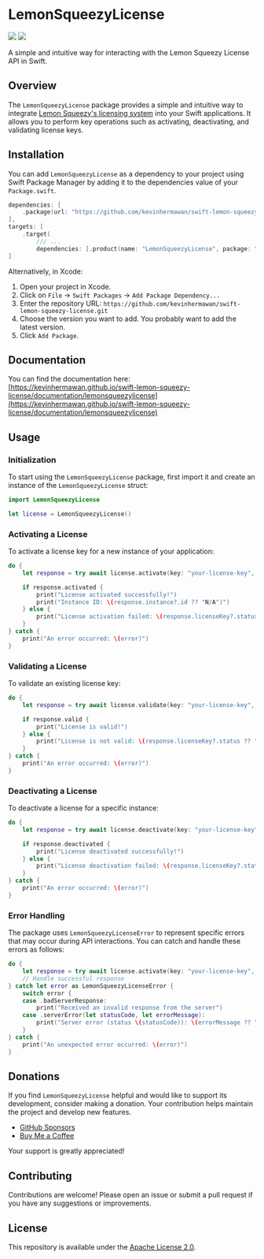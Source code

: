 # LemonSqueezyLicense

[![](https://img.shields.io/endpoint?url=https%3A%2F%2Fswiftpackageindex.com%2Fapi%2Fpackages%2Fkevinhermawan%2Fswift-lemon-squeezy-license%2Fbadge%3Ftype%3Dswift-versions)](https://swiftpackageindex.com/kevinhermawan/swift-lemon-squeezy-license) [![](https://img.shields.io/endpoint?url=https%3A%2F%2Fswiftpackageindex.com%2Fapi%2Fpackages%2Fkevinhermawan%2Fswift-lemon-squeezy-license%2Fbadge%3Ftype%3Dplatforms)](https://swiftpackageindex.com/kevinhermawan/swift-lemon-squeezy-license)

A simple and intuitive way for interacting with the Lemon Squeezy License API in Swift.

## Overview

The `LemonSqueezyLicense` package provides a simple and intuitive way to integrate [Lemon Squeezy's licensing system](https://docs.lemonsqueezy.com/help/licensing/license-api) into your Swift applications. It allows you to perform key operations such as activating, deactivating, and validating license keys.

## Installation

You can add `LemonSqueezyLicense` as a dependency to your project using Swift Package Manager by adding it to the dependencies value of your `Package.swift`.

```swift
dependencies: [
    .package(url: "https://github.com/kevinhermawan/swift-lemon-squeezy-license.git", .upToNextMajor(from: "1.0.0"))
],
targets: [
    .target(
        /// ...
        dependencies: [.product(name: "LemonSqueezyLicense", package: "swift-lemon-squeezy-license")])
]
```

Alternatively, in Xcode:

1. Open your project in Xcode.
2. Click on `File` -> `Swift Packages` -> `Add Package Dependency...`
3. Enter the repository URL: `https://github.com/kevinhermawan/swift-lemon-squeezy-license.git`
4. Choose the version you want to add. You probably want to add the latest version.
5. Click `Add Package`.

## Documentation

You can find the documentation here: [https://kevinhermawan.github.io/swift-lemon-squeezy-license/documentation/lemonsqueezylicense](https://kevinhermawan.github.io/swift-lemon-squeezy-license/documentation/lemonsqueezylicense)

## Usage

### Initialization

To start using the `LemonSqueezyLicense` package, first import it and create an instance of the `LemonSqueezyLicense` struct:

```swift
import LemonSqueezyLicense

let license = LemonSqueezyLicense()
```

### Activating a License

To activate a license key for a new instance of your application:

```swift
do {
    let response = try await license.activate(key: "your-license-key", instanceName: "User's Mac")

    if response.activated {
        print("License activated successfully!")
        print("Instance ID: \(response.instance?.id ?? "N/A")")
    } else {
        print("License activation failed: \(response.licenseKey?.status ?? "Unknown status")")
    }
} catch {
    print("An error occurred: \(error)")
}
```

### Validating a License

To validate an existing license key:

```swift
do {
    let response = try await license.validate(key: "your-license-key", instanceId: "instance-id")

    if response.valid {
        print("License is valid!")
    } else {
        print("License is not valid: \(response.licenseKey?.status ?? "Unknown status")")
    }
} catch {
    print("An error occurred: \(error)")
}
```

### Deactivating a License

To deactivate a license for a specific instance:

```swift
do {
    let response = try await license.deactivate(key: "your-license-key", instanceId: "instance-id")

    if response.deactivated {
        print("License deactivated successfully!")
    } else {
        print("License deactivation failed: \(response.licenseKey?.status ?? "Unknown status")")
    }
} catch {
    print("An error occurred: \(error)")
}
```

### Error Handling

The package uses `LemonSqueezyLicenseError` to represent specific errors that may occur during API interactions. You can catch and handle these errors as follows:

```swift
do {
    let response = try await license.activate(key: "your-license-key", instanceName: "User's Mac")
    // Handle successful response
} catch let error as LemonSqueezyLicenseError {
    switch error {
    case .badServerResponse:
        print("Received an invalid response from the server")
    case .serverError(let statusCode, let errorMessage):
        print("Server error (status \(statusCode)): \(errorMessage ?? "No error message provided")")
    }
} catch {
    print("An unexpected error occurred: \(error)")
}
```

## Donations

If you find `LemonSqueezyLicense` helpful and would like to support its development, consider making a donation. Your contribution helps maintain the project and develop new features.

- [GitHub Sponsors](https://github.com/sponsors/kevinhermawan)
- [Buy Me a Coffee](https://buymeacoffee.com/kevinhermawan)

Your support is greatly appreciated!

## Contributing

Contributions are welcome! Please open an issue or submit a pull request if you have any suggestions or improvements.

## License

This repository is available under the [Apache License 2.0](LICENSE).
